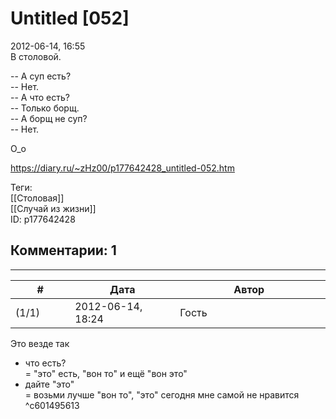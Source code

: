 Untitled [052]
==============

  
2012-06-14, 16:55  
 В столовой.   
   
 -- А суп есть?   
 -- Нет.   
 -- А что есть?   
 -- Только борщ.   
 -- А борщ не суп?   
 -- Нет.   
   
 О\_о   
  
<https://diary.ru/~zHz00/p177642428_untitled-052.htm>  
  
Теги:  
[[Столовая]]  
[[Случай из жизни]]  
ID: p177642428  


Комментарии: 1
--------------

  


---



|         #         |              Дата              |                     Автор                     |           ID           |
| --- | --- | --- | --- |
| (1/1) | 2012-06-14, 18:24 | Гость | c601495613 |

  
 Это везде так   
   
 - что есть?   
 = "это" есть, "вон то" и ещё "вон это"   
 - дайте "это"   
 = возьми лучше "вон то", "это" сегодня мне самой не нравится   
 ^c601495613